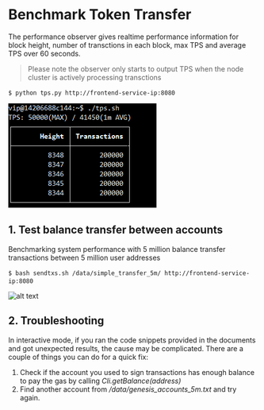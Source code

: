 
# Benchmark Token Transfer

The performance observer gives realtime performance information for block height, number of transctions in each block, max TPS and average TPS over 60 seconds.
>Please note the observer only starts to output TPS when the node cluster is actively processing transctions

```shell
$ python tps.py http://frontend-service-ip:8080
```

![alt text](../img/performance-observer.png)

##  1. Test balance transfer between accounts

Benchmarking system performance with 5 million balance transfer transactions between 5 million user addresses

```shell
$ bash sendtxs.sh /data/simple_transfer_5m/ http://frontend-service-ip:8080
```

![alt text](../img/balance-tranfer.png)


## 2. Troubleshooting

In interactive mode, if you ran the code snippets provided in the documents and got unexpected results, the cause may be complicated. There are a couple of things you can do for a quick fix:

1. Check if the account you used to sign transactions has enough balance to pay the gas by calling *Cli.getBalance(address)*
2. Find another account from */data/genesis_accounts_5m.txt* and try again.
